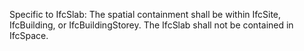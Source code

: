 Specific to IfcSlab: The spatial containment shall be within IfcSite, IfcBuilding, or IfcBuildingStorey. The IfcSlab shall not be contained in IfcSpace.